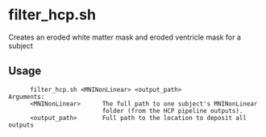 # filter_hcp.sh

Creates an eroded white matter mask and eroded ventricle mask for a subject
## Usage 
``` 
      filter_hcp.sh <MNINonLinear> <output_path>
Arguments:
      <MNINonLinear>      The full path to one subject's MNINonLinear
                          folder (from the HCP pipeline outputs).
      <output_path>       Full path to the location to deposit all outputs
